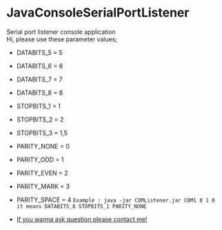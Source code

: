 # JavaConsoleSerialPortListener
Serial port listener console application  
Hi, please use these parameter values; 
* DATABITS_5 = 5
* DATABITS_6 = 6
* DATABITS_7 = 7
* DATABITS_8 = 8

* STOPBITS_1 = 1
* STOPBITS_2 = 2
* STOPBITS_3 = 1,5

* PARITY_NONE = 0
* PARITY_ODD = 1
* PARITY_EVEN = 2
* PARITY_MARK = 3
* PARITY_SPACE = 4
```Example : java -jar COMListener.jar COM1 8 1 0 it means DATABITS_8 STOPBITS_1 PARITY_NONE```
* [If you wanna ask question please contact me!](https://www.linkedin.com/in/muratkayaaksoy/ "My Linkedin Page")
